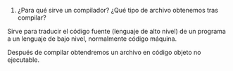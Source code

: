 1. ¿Para qué sirve un compilador? ¿Qué tipo de archivo obtenemos tras compilar?

Sirve para traducir el código fuente (lenguaje de alto nivel) de un programa a un lenguaje de bajo nivel, normalmente código máquina. 

Después de compilar obtendremos un archivo en código objeto no ejecutable.
